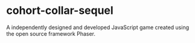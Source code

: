 # cohort-collar-sequel
A independently designed and developed JavaScript game created using the open source framework Phaser.
